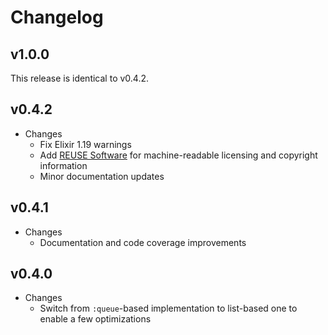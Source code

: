 # Changelog

## v1.0.0

This release is identical to v0.4.2.

## v0.4.2

* Changes
  * Fix Elixir 1.19 warnings
  * Add [REUSE Software](https:/reuse.software/) for machine-readable licensing
    and copyright information
  * Minor documentation updates

## v0.4.1

* Changes
  * Documentation and code coverage improvements

## v0.4.0

* Changes
  * Switch from `:queue`-based implementation to list-based one to enable a few
    optimizations
